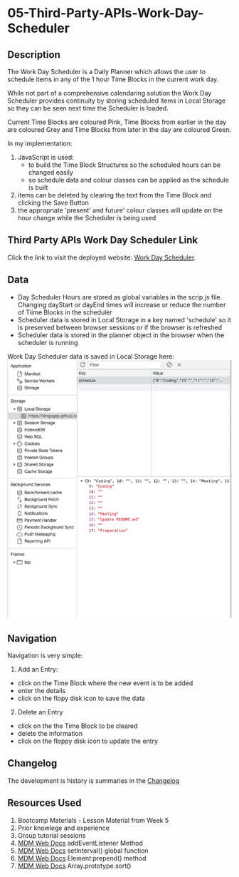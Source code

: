 # 05-Third-Party-APIs-Work-Day-Scheduler

## Description
The Work Day Scheduler is a Daily Planner which allows the user to schedule items in any of the 1 hour Time Blocks in the current work day.

While not part of a comprehensive calendaring solution the Work Day Scheduler provides continuity by storing scheduled items in Local Storage so they can be seen next time the Scheduler is loaded.

Current Time Blocks are coloured Pink, Time Blocks from earlier in the day are coloured Grey and Time Blocks from later in the day are coloured Green.

In my implementation:

1. JavaScript is used:
    * to build the Time Block Structures so the scheduled hours can be changed easily
    * so schedule data and colour classes can be applied as the schedule is built
2. items can be deleted by clearing the text from the Time Block and clicking the Save Button
3. the appropriate 'present' and future' colour classes will update on the hour change while the Scheduler is being used

## Third Party APIs Work Day Scheduler Link
Click the link to visit the deployed website: [Work Day Scheduler][def1].

## Data
  * Day Scheduler Hours are stored as global variables in the scrip.js file. Changing dayStart or dayEnd times will increase or reduce the number of Tiime Blocks in the scheduler
  * Scheduler data is stored in Local Storage in a key named 'schedule' so it is preserved between browser sessions or if the browser is refreshed
  * Scheduler data is stored in the planner object in the browser when the scheduler is running

Work Day Scheduler data is saved in Local Storage here:
![Local Storage - schedule object](assets/images/localStorage.png)


## Navigation
Navigation is very simple:
1. Add an Entry:
  * click on the Time Block where the new event is to be added
  * enter the details
  * click on the flopy disk icon to save the data
2. Delete an Entry
  * click on the the Time Block to be cleared
  * delete the information
  * click on the floppy disk icon to update the entry

  ## Changelog
  The development is history is summaries in the [Changelog](./CHANGELOG.md)

## Resources Used
1. Bootcamp Materials - Lesson Material from Week 5
2. Prior knowlege and experience
3. Group tutorial sessions
4. [MDM Web Docs][def2] addEventListener Method
7. [MDM Web Docs][def3] setInterval() global function
8. [MDM Web Docs][def4] Element:prepend() method
9. [MDM Web Docs][def5] Array.prototype.sort()

[def1]: https://dingogap.github.io/05-Third-Party-APIs-Work-Day-Scheduler/
[def2]: https://developer.mozilla.org/en-US/docs/Web/API/EventTarget/addEventListenerl
[def3]: https://developer.mozilla.org/en-US/docs/Web/API/setInterval
[def4]: https://developer.mozilla.org/en-US/docs/Web/API/Element/prepend
[def5]: https://developer.mozilla.org/en-US/docs/Web/JavaScript/Reference/Global_Objects/Array/sort








